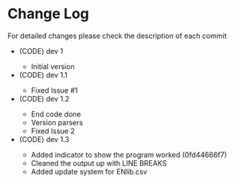 Change Log
==========
For detailed changes please check the description of each commit<br>
<ul>
<li>(CODE) dev 1</li>
<ul>
<li>Initial version</li>
</ul>
<li>(CODE) dev 1.1</li>
<ul>
<li>Fixed Issue #1</li>
</ul>
<li>(CODE) dev 1.2</li>
<ul>
<li>End code done</li>
<li>Version parsers</li>
<li>Fixed Issue 2</li>
</ul>
<li>(CODE) dev 1.3</li>
<ul>
<li>Added indicator to show the program worked (0fd44666f7)</li>
<li>Cleaned the output up with LINE BREAKS</li>
<li>Added update system for ENlib.csv</li>
</ul>
</ul>
